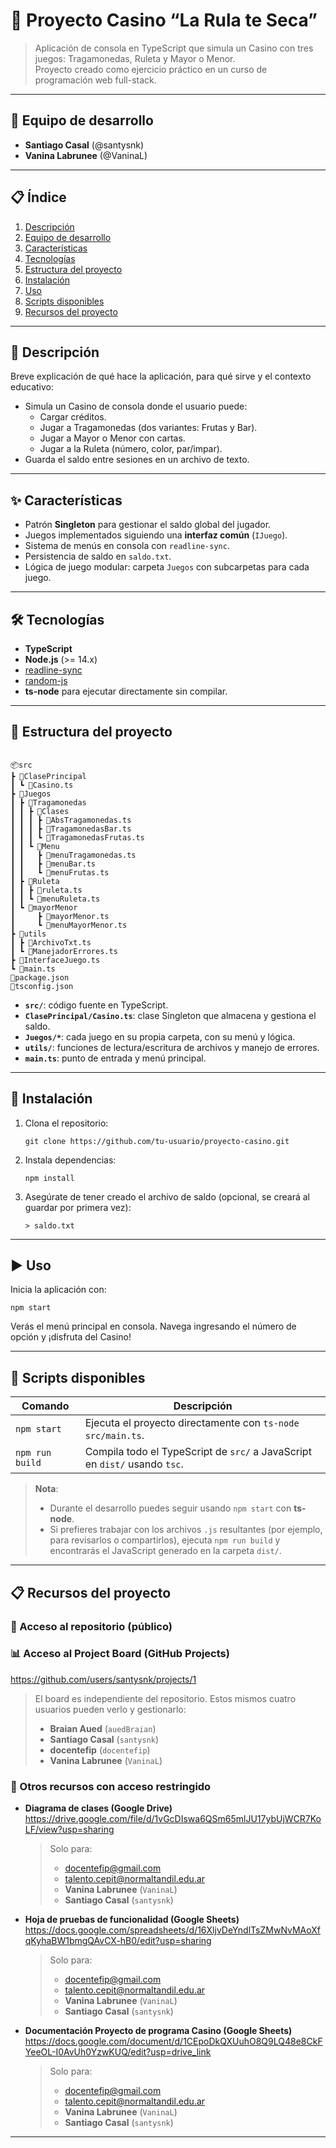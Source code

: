 # 🎰 Proyecto Casino “La Rula te Seca”

> Aplicación de consola en TypeScript que simula un Casino con tres juegos: Tragamonedas, Ruleta y Mayor o Menor.  
> Proyecto creado como ejercicio práctico en un curso de programación web full-stack.

---

## 👥 Equipo de desarrollo

- **Santiago Casal** (@santysnk)  
- **Vanina Labrunee** (@VaninaL)

---

## 📋 Índice

1. [Descripción](#-descripción)  
2. [Equipo de desarrollo](#-equipo-de-desarrollo)  
3. [Características](#-características)  
4. [Tecnologías](#-tecnologías)  
5. [Estructura del proyecto](#-estructura-del-proyecto)  
6. [Instalación](#-instalación)  
7. [Uso](#-uso)  
8. [Scripts disponibles](#-scripts-disponibles)  
9. [Recursos del proyecto](#-recursos-del-proyecto)   

---

## 📌 Descripción

Breve explicación de qué hace la aplicación, para qué sirve y el contexto educativo:

- Simula un Casino de consola donde el usuario puede:
  - Cargar créditos.  
  - Jugar a Tragamonedas (dos variantes: Frutas y Bar).  
  - Jugar a Mayor o Menor con cartas.  
  - Jugar a la Ruleta (número, color, par/impar).  
- Guarda el saldo entre sesiones en un archivo de texto.

---

## ✨ Características

- Patrón **Singleton** para gestionar el saldo global del jugador.  
- Juegos implementados siguiendo una **interfaz común** (`IJuego`).  
- Sistema de menús en consola con `readline-sync`.  
- Persistencia de saldo en `saldo.txt`.  
- Lógica de juego modular: carpeta `Juegos` con subcarpetas para cada juego.  

---

## 🛠 Tecnologías

- **TypeScript**  
- **Node.js** (>= 14.x)  
- [readline-sync](https://www.npmjs.com/package/readline-sync)  
- [random-js](https://www.npmjs.com/package/random-js)  
- **ts-node** para ejecutar directamente sin compilar.  

---

## 📁 Estructura del proyecto

```

📦src
┣ 📂ClasePrincipal
┃ ┗ 📜Casino.ts
┣ 📂Juegos
┃ ┣ 📂Tragamonedas
┃ ┃ ┣ 📂Clases
┃ ┃ ┃ ┣ 📜AbsTragamonedas.ts
┃ ┃ ┃ ┣ 📜TragamonedasBar.ts
┃ ┃ ┃ ┗ 📜TragamonedasFrutas.ts
┃ ┃ ┗ 📂Menu
┃ ┃   ┣ 📜menuTragamonedas.ts
┃ ┃   ┣ 📜menuBar.ts
┃ ┃   ┗ 📜menuFrutas.ts
┃ ┣ 📂Ruleta
┃ ┃ ┣ 📜ruleta.ts
┃ ┃ ┗ 📜menuRuleta.ts
┃ ┗ 📂mayorMenor
┃     ┣ 📜mayorMenor.ts
┃     ┗ 📜menuMayorMenor.ts
┣ 📂utils
┃ ┣ 📜ArchivoTxt.ts
┃ ┗ 📜ManejadorErrores.ts
┣ 📜InterfaceJuego.ts
┗ 📜main.ts
📜package.json
📜tsconfig.json

```

- **`src/`**: código fuente en TypeScript.  
- **`ClasePrincipal/Casino.ts`**: clase Singleton que almacena y gestiona el saldo.  
- **`Juegos/*`**: cada juego en su propia carpeta, con su menú y lógica.  
- **`utils/`**: funciones de lectura/escritura de archivos y manejo de errores.  
- **`main.ts`**: punto de entrada y menú principal.  

---

## 🚀 Instalación

1. Clona el repositorio:
   ```
   git clone https://github.com/tu-usuario/proyecto-casino.git
   ```

2. Instala dependencias:

   ```
   npm install
   ```
3. Asegúrate de tener creado el archivo de saldo (opcional, se creará al guardar por primera vez):

   ```
   > saldo.txt
   ```

---

## ▶️ Uso

Inicia la aplicación con:

```
npm start
```

Verás el menú principal en consola. Navega ingresando el número de opción y ¡disfruta del Casino!

---

## 🧩 Scripts disponibles

| Comando         | Descripción                                                    |
| --------------- | -------------------------------------------------------------- |
| `npm start`     | Ejecuta el proyecto directamente con `ts-node src/main.ts`.    |
| `npm run build` | Compila todo el TypeScript de `src/` a JavaScript en `dist/` usando `tsc`. |

> **Nota**:  
> - Durante el desarrollo puedes seguir usando `npm start` con **ts-node**.  
> - Si prefieres trabajar con los archivos `.js` resultantes (por ejemplo, para revisarlos o compartirlos), ejecuta `npm run build` y encontrarás el JavaScript generado en la carpeta `dist/`.  

---

## 📋 Recursos del proyecto

### 🔐 Acceso al repositorio (público)  


### 📊 Acceso al Project Board (GitHub Projects)  
https://github.com/users/santysnk/projects/1  
> El board es independiente del repositorio. Estos mismos cuatro usuarios pueden verlo y gestionarlo:  
> - **Braian Aued** (`auedBraian`)  
> - **Santiago Casal** (`santysnk`)  
> - **docentefip** (`docentefip`)  
> - **Vanina Labrunee** (`VaninaL`)  

### 📂 Otros recursos con acceso restringido

- **Diagrama de clases (Google Drive)**  
  https://drive.google.com/file/d/1vGcDIswa6QSm65mlJU17ybUjWCR7KoLF/view?usp=sharing  
  > Solo para:  
  > - docentefip@gmail.com  
  > - talento.cepit@normaltandil.edu.ar  
  > - **Vanina Labrunee** (`VaninaL`)
  > - **Santiago Casal** (`santysnk`)  

- **Hoja de pruebas de funcionalidad (Google Sheets)**  
  https://docs.google.com/spreadsheets/d/16XljvDeYndlTsZMwNvMAoXfqKyhaBW1bmgQAvCX-hB0/edit?usp=sharing  
  > Solo para:  
  > - docentefip@gmail.com  
  > - talento.cepit@normaltandil.edu.ar  
  > - **Vanina Labrunee** (`VaninaL`)
  > - **Santiago Casal** (`santysnk`)

- **Documentación Proyecto de programa Casino (Google Sheets)**  
  https://docs.google.com/document/d/1CEpoDkQXUuhO8Q9LQ48e8CkFYeeOL-I0AvUh0YzwKUQ/edit?usp=drive_link 
  > Solo para:  
  > - docentefip@gmail.com  
  > - talento.cepit@normaltandil.edu.ar  
  > - **Vanina Labrunee** (`VaninaL`)
  > - **Santiago Casal** (`santysnk`) 
  

---




